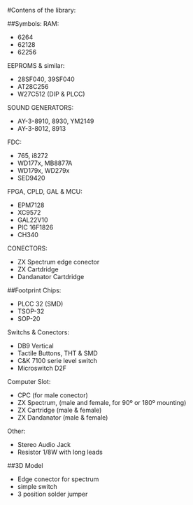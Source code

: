 #Contens of the library:

##Symbols:
RAM:
- 6264
- 62128
- 62256

EEPROMS & similar:
- 28SF040, 39SF040
- AT28C256
- W27C512 (DIP & PLCC)

SOUND GENERATORS:
- AY-3-8910, 8930, YM2149
- AY-3-8012, 8913

FDC:
- 765, i8272
- WD177x, MB8877A
- WD179x, WD279x
- SED9420

FPGA, CPLD, GAL & MCU:
- EPM7128
- XC9572
- GAL22V10
- PIC 16F1826
- CH340

CONECTORS:
- ZX Spectrum edge conector
- ZX Cartdridge
- Dandanator Cartdridge


##Footprint
Chips:
- PLCC 32 (SMD)
- TSOP-32
- SOP-20

Switchs & Conectors:
- DB9 Vertical
- Tactile Buttons, THT & SMD
- C&K 7100 serie level switch
- Microswitch D2F

Computer Slot:
- CPC (for male conector)
- ZX Spectrum, (male and female, for 90º or 180º mounting)
- ZX Cartridge (male & female)
- ZX Dandanator (male & female)

Other:
- Stereo Audio Jack
- Resistor 1/8W with long leads


##3D Model
- Edge conector for spectrum
- simple switch 
- 3 position solder jumper
